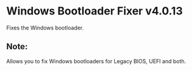 # Windows Bootloader Fixer v4.0.13
Fixes the Windows bootloader.
## Note:
Allows you to fix Windows bootloaders for Legacy BIOS, UEFI and both.

